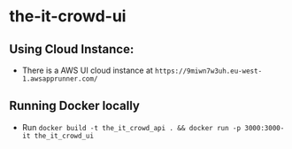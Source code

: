 # the-it-crowd-ui

## Using Cloud Instance: 
- There is a AWS UI cloud instance at ```https://9miwn7w3uh.eu-west-1.awsapprunner.com/```

## Running Docker locally
- Run ```docker build -t the_it_crowd_api . && docker run -p 3000:3000-it the_it_crowd_ui```